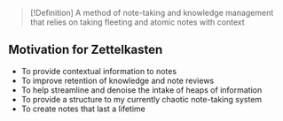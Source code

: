 >[!Definition]
>A method of note-taking and knowledge management that relies on taking fleeting and atomic notes with context

## Motivation for Zettelkasten
- To provide contextual information to notes 
- To improve retention of knowledge and note reviews
- To help streamline and denoise the intake of heaps of information
- To provide a structure to my currently chaotic note-taking system
- To create notes that last a lifetime


